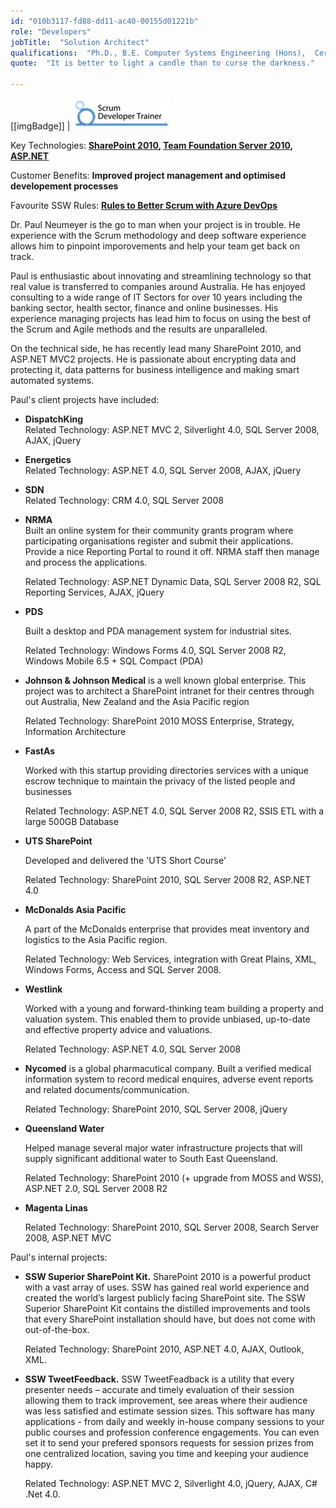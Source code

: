 ```yaml
---
id: "010b3117-fd88-dd11-ac40-00155d01221b"
role: "Developers"
jobTitle:  "Solution Architect"
qualifications:  "Ph.D., B.E. Computer Systems Engineering (Hons),  Cert. Scrum Master"
quote:  "It is better to light a candle than to curse the darkness."

---
```


[[imgBadge]]
| [![](./Images/Bio/scrumtrainer.png)](http://www.ssw.com.au/ssw/Events/Scrum-Training-Course.aspx)

Key Technologies: **[SharePoint 2010](http://www.ssw.com.au/ssw/Consulting/SharePoint.aspx), [Team Foundation Server 2010](http://www.ssw.com.au/ssw/Consulting/ALM.aspx), [ASP.NET](http://www.ssw.com.au/ssw/Consulting/WebsiteDevelopment.aspx)**  

Customer Benefits: **Improved project management and optimised developement processes**  

Favourite SSW Rules: **[Rules to Better Scrum with Azure DevOps](https://ssw.com.au/rules/rules-to-better-scrum-using-azure-devops/)**

Dr. Paul Neumeyer is the go to man when your project is in trouble. He experience with the Scrum methodology and deep software experience allows him to pinpoint imporovements and help your team get back on track.  

 Paul is enthusiastic about innovating and streamlining technology so that real value is transferred to companies around Australia. He has enjoyed consulting to a wide range of IT Sectors for over 10 years including the banking sector, health sector, finance and online businesses. His experience managing projects has lead him to focus on using the best of the Scrum and Agile methods and the results are unparalleled.   

 On the technical side, he has recently lead many SharePoint 2010, and ASP.NET MVC2 projects. He is passionate about encrypting data and protecting it, data patterns for business intelligence and making smart automated systems.

Paul's client projects have included:

*   **DispatchKing**  
    Related Technology: ASP.NET MVC 2, Silverlight 4.0, SQL Server 2008, AJAX, jQuery 

*   **Energetics**  
    Related Technology: ASP.NET 4.0, SQL Server 2008, AJAX, jQuery 

*   **SDN**  
    Related Technology: CRM 4.0, SQL Server 2008 

*   **NRMA**   
    Built an online system for their community grants program where participating organisations register and submit their applications. Provide a nice Reporting Portal to round it off. NRMA staff then manage and process the applications.   

    Related Technology: ASP.NET Dynamic Data, SQL Server 2008 R2, SQL Reporting Services, AJAX, jQuery 

*   **PDS**  

    Built a desktop and PDA management system for industrial sites.  

    Related Technology: Windows Forms 4.0, SQL Server 2008 R2, Windows Mobile 6.5 + SQL Compact (PDA) 

*   **Johnson & Johnson Medical** is a well known global enterprise. This project was to architect a SharePoint intranet for their centres through out Australia, New Zealand and the Asia Pacific region   

    Related Technology: SharePoint 2010 MOSS Enterprise, Strategy, Information Architecture 

*   **FastAs**   

    Worked with this startup providing directories services with a unique escrow technique to maintain the privacy of the listed people and businesses  

    Related Technology: ASP.NET 4.0, SQL Server 2008 R2, SSIS ETL with a large 500GB Database 

*   **UTS SharePoint**   

    Developed and delivered the 'UTS Short Course'   

    Related Technology: SharePoint 2010, SQL Server 2008 R2, ASP.NET 4.0 

*   **McDonalds Asia Pacific**   

    A part of the McDonalds enterprise that provides meat inventory and logistics to the Asia Pacific region.  

    Related Technology: Web Services, integration with Great Plains, XML, Windows Forms, Access and SQL Server 2008. 

*   **Westlink**   

    Worked with a young and forward-thinking team building a property and valuation system. This enabled them to provide unbiased, up-to-date and effective property advice and valuations.  

    Related Technology: ASP.NET 4.0, SQL Server 2008 

*   **Nycomed** is a global pharmacutical company. Built a verified medical information system to record medical enquires, adverse event reports and related documents/communication.   

    Related Technology: SharePoint 2010, SQL Server 2008, jQuery 

*   **Queensland Water**   

    Helped manage several major water infrastructure projects that will supply significant additional water to South East Queensland.  

    Related Technology: SharePoint 2010 (+ upgrade from MOSS and WSS), ASP.NET 2.0, SQL Server 2008 R2 

*   **Magenta Linas**  

    Related Technology: SharePoint 2010, SQL Server 2008, Search Server 2008, ASP.NET MVC 

Paul's internal projects:

*   **SSW Superior SharePoint Kit.** SharePoint 2010 is a powerful product with a vast array of uses. SSW has gained real world experience and created the world’s largest publicly facing SharePoint site. The SSW Superior SharePoint Kit contains the distilled improvements and tools that every SharePoint installation should have, but does not come with out-of-the-box.  

    Related Technology: SharePoint 2010, ASP.NET 4.0, AJAX, Outlook, XML. 

*   **SSW TweetFeedback.** SSW TweetFeadback is a utility that every presenter needs – accurate and timely evaluation of their session allowing them to track improvement, see areas where their audience was less satisfied and estimate session sizes. This software has many applications - from daily and weekly in-house company sessions to your public courses and profession conference engagements. You can even set it to send your prefered sponsors requests for session prizes from one centralized location, saving you time and keeping your audience happy.  

    Related Technology: ASP.NET MVC 2, Silverlight 4.0, jQuery, AJAX, C# .Net 4.0. 
